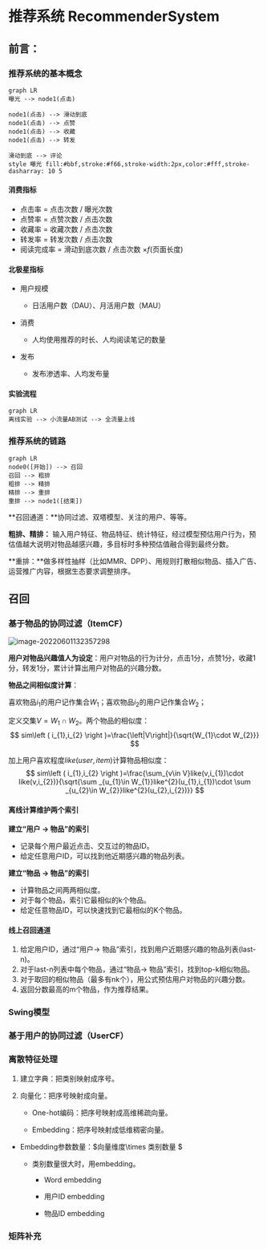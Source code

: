 # 推荐系统  RecommenderSystem

## 前言：

### 推荐系统的基本概念

~~~mermaid
graph LR
曝光 --> node1(点击)

node1(点击) --> 滑动到底
node1(点击) --> 点赞
node1(点击) --> 收藏
node1(点击) --> 转发

滑动到底 --> 评论
style 曝光 fill:#bbf,stroke:#f66,stroke-width:2px,color:#fff,stroke-dasharray: 10 5
~~~

#### 消费指标

- 点击率 = 点击次数 / 曝光次数
- 点赞率 = 点赞次数 / 点击次数
- 收藏率 = 收藏次数 / 点击次数
- 转发率 = 转发次数 / 点击次数
- 阅读完成率 = 滑动到底次数 / 点击次数 $\times f$(页面长度)

#### 北极星指标

- 用户规模
  - 日活用户数（DAU）、月活用户数（MAU）
- 消费
  - 人均使用推荐的时长、人均阅读笔记的数量

- 发布
  - 发布渗透率、人均发布量


#### 实验流程

~~~mermaid
graph LR
离线实验 --> 小流量AB测试 --> 全流量上线
~~~

### 推荐系统的链路

~~~mermaid
graph LR
node0([开始]) --> 召回
召回 --> 粗排
粗排 --> 精排
精排 --> 重排
重排 --> node1([结束])
~~~

**召回通道：**协同过滤、双塔模型、关注的用户、等等。

**粗排、精排：** 输入用户特征、物品特征、统计特征，经过模型预估用户行为，预估值越大说明对物品越感兴趣，多目标时多种预估值融合得到最终分数。

**重排：**做多样性抽样（比如MMR、DPP）、用规则打散相似物品、插入广告、运营推广内容，根据生态要求调整排序。

## 召回

### 基于物品的协同过滤（ItemCF）

![image-20220601132357298](D:\我的文档\python\PYTHON\RecommenderSystem\image\image-Retrieval_01_01)

**用户对物品兴趣值人为设定**：用户对物品的行为计分，点击1分，点赞1分，收藏1分，转发1分，累计计算出用户对物品的兴趣分数。

**物品之间相似度计算**：

喜欢物品$i_{1}$的用户记作集合$W_{1}$；喜欢物品$i_{2}$的用户记作集合$W_{2}$；

定义交集$V=W_{1}\cap W_{2}$。两个物品的相似度：
$$
sim\left ( i_{1},i_{2} \right )=\frac{\left|V\right|}{\sqrt{W_{1}\cdot W_{2}}}
$$

[^注]: 公式没有考虑喜欢的程度$like(user,item)$

加上用户喜欢程度$like(user,item)$计算物品相似度：
$$
sim\left ( i_{1},i_{2} \right )=\frac{\sum_{v\in V}like(v,i_{1})\cdot like(v,i_{2})}{\sqrt{\sum _{u_{1}\in W_{1}}like^{2}(u_{1},i_{1})\cdot \sum _{u_{2}\in W_{2}}like^{2}(u_{2},i_{2})}}
$$

#### 离线计算维护两个索引

**建立“用户 $\to$  物品”的索引**

- 记录每个用户最近点击、交互过的物品ID。
- 给定任意用户ID，可以找到他近期感兴趣的物品列表。

**建立“物品 $\to$  物品”的索引**

- 计算物品之间两两相似度。
- 对于每个物品，索引它最相似的k个物品。
- 给定任意物品ID，可以快速找到它最相似的K个物品。

#### 线上召回通道

1. 给定用户ID，通过“用户$\to$ 物品”索引，找到用户近期感兴趣的物品列表(last-n)。
2. 对于last-n列表中每个物品，通过“物品$\to$ 物品”索引，找到top-k相似物品。
3. 对于取回的相似物品（最多有nk个），用公式预估用户对物品的兴趣分数。
4. 返回分数最高的m个物品，作为推荐结果。

### Swing模型



### 基于用户的协同过滤（UserCF）



### 离散特征处理

1. 建立字典：把类别映射成序号。

2. 向量化：把序号映射成向量。

   - One-hot编码：把序号映射成高维稀疏向量。

   - Embedding：把序号映射成低维稠密向量。

- Embedding参数数量：$向量维度\times  类别数量 $


   - 类别数量很大时，用embedding。

     - Word embedding

     - 用户ID embedding

     - 物品ID embedding


### 矩阵补充



